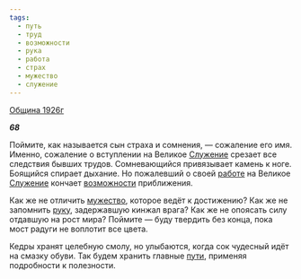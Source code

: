 ```yaml
---
tags:
  - путь
  - труд
  - возможности
  - рука
  - работа
  - страх
  - мужество
  - служение
---
```

[Община 1926г](https://127.0.0.1:4002/agni/1926)

___68___

Поймите, как называется сын страха и сомнения, — сожаление его имя. Именно, сожаление о вступлении на Великое [Служение](../../../tags/#служение) срезает все следствия бывших трудов. Сомневающийся привязывает камень к ноге. Боящийся спирает дыхание. Но пожалевший о своей [работе](../../../tags/#работа) на Великое [Служение](../../../tags/#служение) кончает [возможности](../../../tags/#возможности) приближения.   

Как же не отличить [мужество](../../../tags/#мужество), которое ведёт к достижению? Как же не запомнить [руку](../../../tags/#рука), задержавшую кинжал врага? Как же не опоясать силу отдавшую на рост мира? Поймите — буду твердить без конца, пока мост радуги не воплотит все цвета.   

Кедры хранят целебную смолу, но улыбаются, когда сок чудесный идёт на смазку обуви. Так будем хранить главные [пути](../../../tags/#путь), применяя подробности к полезности.   

